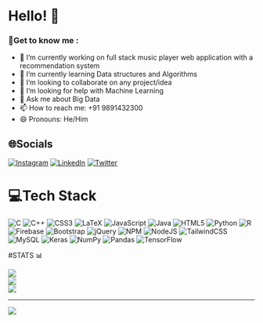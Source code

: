 # Hello! 👋

### 💫Get to know me :
- 🔭 I’m currently working on full stack music player web application with a recommendation system
- 🌱 I’m currently learning Data structures and Algorithms
- 👯 I’m looking to collaborate on any project/idea
- 🤔 I’m looking for help with Machine Learning
- 💬 Ask me about Big Data
- 📫 How to reach me: +91 9891432300
- 😄 Pronouns: He/Him

## 🌐Socials
[![Instagram](https://img.shields.io/badge/Instagram-%23E4405F.svg?logo=Instagram&logoColor=white)](https://instagram.com/yashvarshney17) [![LinkedIn](https://img.shields.io/badge/LinkedIn-%230077B5.svg?logo=linkedin&logoColor=white)](https://linkedin.com/in/yashvarshney17) [![Twitter](https://img.shields.io/badge/Twitter-%231DA1F2.svg?logo=Twitter&logoColor=white)](https://twitter.com/varshney__yash) 

# 💻Tech Stack
![C](https://img.shields.io/badge/c-%2300599C.svg?style=flat-square&logo=c&logoColor=white) ![C++](https://img.shields.io/badge/c++-%2300599C.svg?style=flat-square&logo=c%2B%2B&logoColor=white) ![CSS3](https://img.shields.io/badge/css3-%231572B6.svg?style=flat-square&logo=css3&logoColor=white) ![LaTeX](https://img.shields.io/badge/latex-%23008080.svg?style=flat-square&logo=latex&logoColor=white) ![JavaScript](https://img.shields.io/badge/javascript-%23323330.svg?style=flat-square&logo=javascript&logoColor=%23F7DF1E) ![Java](https://img.shields.io/badge/java-%23ED8B00.svg?style=flat-square&logo=java&logoColor=white) ![HTML5](https://img.shields.io/badge/html5-%23E34F26.svg?style=flat-square&logo=html5&logoColor=white) ![Python](https://img.shields.io/badge/python-3670A0?style=flat-square&logo=python&logoColor=ffdd54) ![R](https://img.shields.io/badge/r-%23276DC3.svg?style=flat-square&logo=r&logoColor=white) ![Firebase](https://img.shields.io/badge/firebase-%23039BE5.svg?style=flat-square&logo=firebase) ![Bootstrap](https://img.shields.io/badge/bootstrap-%23563D7C.svg?style=flat-square&logo=bootstrap&logoColor=white) ![jQuery](https://img.shields.io/badge/jquery-%230769AD.svg?style=flat-square&logo=jquery&logoColor=white) ![NPM](https://img.shields.io/badge/NPM-%23000000.svg?style=flat-square&logo=npm&logoColor=white) ![NodeJS](https://img.shields.io/badge/node.js-6DA55F?style=flat-square&logo=node.js&logoColor=white) ![TailwindCSS](https://img.shields.io/badge/tailwindcss-%2338B2AC.svg?style=flat-square&logo=tailwind-css&logoColor=white) ![MySQL](https://img.shields.io/badge/mysql-%2300f.svg?style=flat-square&logo=mysql&logoColor=white) ![Keras](https://img.shields.io/badge/Keras-%23D00000.svg?style=flat-square&logo=Keras&logoColor=white) ![NumPy](https://img.shields.io/badge/numpy-%23013243.svg?style=flat-square&logo=numpy&logoColor=white) ![Pandas](https://img.shields.io/badge/pandas-%23150458.svg?style=flat-square&logo=pandas&logoColor=white) ![TensorFlow](https://img.shields.io/badge/TensorFlow-%23FF6F00.svg?style=flat-square&logo=TensorFlow&logoColor=white)

#STATS 📊

![](https://github-readme-stats.vercel.app/api?username=varshney-yash&theme=chartreuse-dark&hide_border=false&include_all_commits=false&count_private=false)<br/>
![](https://github-readme-streak-stats.herokuapp.com/?user=varshney-yash&theme=chartreuse-dark&hide_border=false)<br/>
![](https://github-readme-stats.vercel.app/api/top-langs/?username=varshney-yash&theme=chartreuse-dark&hide_border=false&include_all_commits=false&count_private=false&layout=compact)


---
[![](https://visitcount.itsvg.in/api?id=varshney-yash&icon=7&color=9)](https://visitcount.itsvg.in)


<!--Hey-->
